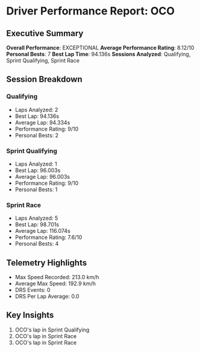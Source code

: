 # Driver Performance Report: OCO
## Executive Summary
**Overall Performance**: EXCEPTIONAL
**Average Performance Rating**: 8.12/10
**Personal Bests**: 7
**Best Lap Time**: 94.136s
**Sessions Analyzed**: Qualifying, Sprint Qualifying, Sprint Race

## Session Breakdown
### Qualifying
- Laps Analyzed: 2
- Best Lap: 94.136s
- Average Lap: 94.334s
- Performance Rating: 9/10
- Personal Bests: 2

### Sprint Qualifying
- Laps Analyzed: 1
- Best Lap: 96.003s
- Average Lap: 96.003s
- Performance Rating: 9/10
- Personal Bests: 1

### Sprint Race
- Laps Analyzed: 5
- Best Lap: 98.701s
- Average Lap: 116.074s
- Performance Rating: 7.6/10
- Personal Bests: 4

## Telemetry Highlights
- Max Speed Recorded: 213.0 km/h
- Average Max Speed: 192.9 km/h
- DRS Events: 0
- DRS Per Lap Average: 0.0

## Key Insights
1. OCO's lap in Sprint Qualifying
2. OCO's lap in Sprint Race
3. OCO's lap in Sprint Race
